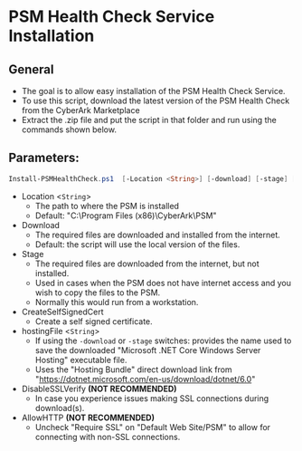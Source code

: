 # PSM Health Check Service Installation

## General
- The goal is to allow easy installation of the PSM Health Check Service.
- To use this script, download the latest version of the PSM Health Check from the CyberArk Marketplace
- Extract the .zip file and put the script in that folder and run using the commands shown below.

## Parameters:
```powershell
Install-PSMHealthCheck.ps1  [-Location <String>] [-download] [-stage] [-hostingFile <String>] [-DisableSSLVerify] [-AllowHTTP] [<CommonParameters>]

```
- Location <``String``>
	- The path to where the PSM is installed
    - Default: "C:\Program Files (x86)\CyberArk\PSM"
- Download
    - The required files are downloaded and installed from the internet.
    - Default: the script will use the local version of the files.
- Stage
    - The required files are downloaded from the internet, but not installed.
    - Used in cases when the PSM does not have internet access and you wish to copy the files to the PSM.
    - Normally this would run from a workstation.
- CreateSelfSignedCert
    - Create a self signed certificate.
- hostingFile <``String``>
    - If using the `-download` or `-stage` switches: provides the name used to save the downloaded "Microsoft .NET Core Windows Server Hosting" executable file.
    - Uses the "Hosting Bundle" direct download link from "https://dotnet.microsoft.com/en-us/download/dotnet/6.0"
- DisableSSLVerify
	**(NOT RECOMMENDED)**
	- In case you experience issues making SSL connections during download(s).
- AllowHTTP
	**(NOT RECOMMENDED)**
	- Uncheck "Require SSL" on "Default Web Site/PSM" to allow for connecting with non-SSL connections.
